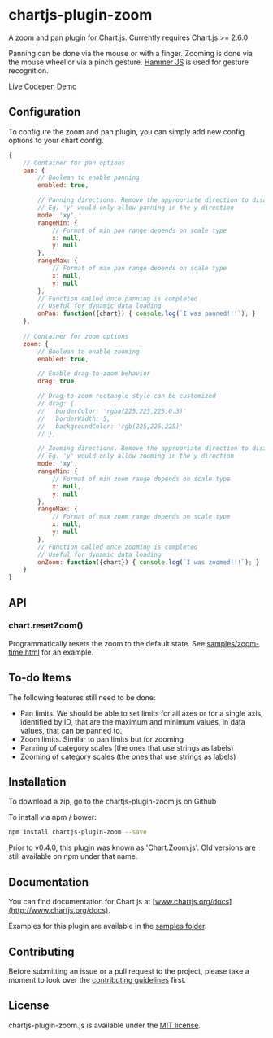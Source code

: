 # chartjs-plugin-zoom

A zoom and pan plugin for Chart.js. Currently requires Chart.js >= 2.6.0

Panning can be done via the mouse or with a finger.
Zooming is done via the mouse wheel or via a pinch gesture. [Hammer JS](http://hammerjs.github.io/) is used for gesture recognition.

[Live Codepen Demo](http://codepen.io/pen/PGabEK)

## Configuration

To configure the zoom and pan plugin, you can simply add new config options to your chart config.

```javascript
{
	// Container for pan options
	pan: {
		// Boolean to enable panning
		enabled: true,

		// Panning directions. Remove the appropriate direction to disable 
		// Eg. 'y' would only allow panning in the y direction
		mode: 'xy',
		rangeMin: {
			// Format of min pan range depends on scale type
			x: null,
			y: null
		},
		rangeMax: {
			// Format of max pan range depends on scale type
			x: null,
			y: null
		},
		// Function called once panning is completed
		// Useful for dynamic data loading
		onPan: function({chart}) { console.log(`I was panned!!!`); }
	},
	
	// Container for zoom options
	zoom: {
		// Boolean to enable zooming
		enabled: true,

		// Enable drag-to-zoom behavior
		drag: true,

		// Drag-to-zoom rectangle style can be customized
		// drag: {
		// 	 borderColor: 'rgba(225,225,225,0.3)'
		// 	 borderWidth: 5,
		// 	 backgroundColor: 'rgb(225,225,225)'
		// },

		// Zooming directions. Remove the appropriate direction to disable 
		// Eg. 'y' would only allow zooming in the y direction
		mode: 'xy',
		rangeMin: {
			// Format of min zoom range depends on scale type
			x: null,
			y: null
		},
		rangeMax: {
			// Format of max zoom range depends on scale type
			x: null,
			y: null
		},
		// Function called once zooming is completed
		// Useful for dynamic data loading
		onZoom: function({chart}) { console.log(`I was zoomed!!!`); }
	}
}
```

## API

### chart.resetZoom()

Programmatically resets the zoom to the default state. See [samples/zoom-time.html](samples/zoom-time.html) for an example.

## To-do Items
The following features still need to be done:
* Pan limits. We should be able to set limits for all axes or for a single axis, identified by ID, that are the maximum and minimum values, in data values, that can be panned to.
* Zoom limits. Similar to pan limits but for zooming
* Panning of category scales (the ones that use strings as labels)
* Zooming of category scales (the ones that use strings as labels)

## Installation

To download a zip, go to the chartjs-plugin-zoom.js on Github

To install via npm / bower:

```bash
npm install chartjs-plugin-zoom --save
```

Prior to v0.4.0, this plugin was known as 'Chart.Zoom.js'. Old versions are still available on npm under that name.

## Documentation

You can find documentation for Chart.js at [www.chartjs.org/docs](http://www.chartjs.org/docs).

Examples for this plugin are available in the [samples folder](samples).

## Contributing

Before submitting an issue or a pull request to the project, please take a moment to look over the [contributing guidelines](CONTRIBUTING.md) first.

## License

chartjs-plugin-zoom.js is available under the [MIT license](http://opensource.org/licenses/MIT).
